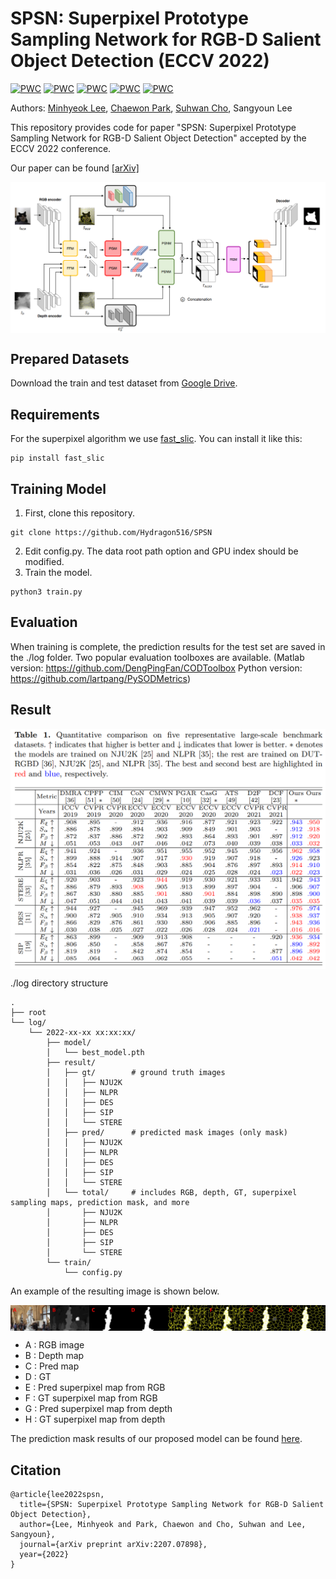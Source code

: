 # SPSN: Superpixel Prototype Sampling Network for RGB-D Salient Object Detection (ECCV 2022)

[![PWC](https://img.shields.io/endpoint.svg?url=https://paperswithcode.com/badge/spsn-superpixel-prototype-sampling-network/rgb-d-salient-object-detection-on-sip)](https://paperswithcode.com/sota/rgb-d-salient-object-detection-on-sip?p=spsn-superpixel-prototype-sampling-network)
[![PWC](https://img.shields.io/endpoint.svg?url=https://paperswithcode.com/badge/spsn-superpixel-prototype-sampling-network/rgb-d-salient-object-detection-on-des)](https://paperswithcode.com/sota/rgb-d-salient-object-detection-on-des?p=spsn-superpixel-prototype-sampling-network)
[![PWC](https://img.shields.io/endpoint.svg?url=https://paperswithcode.com/badge/spsn-superpixel-prototype-sampling-network/rgb-d-salient-object-detection-on-nju2k)](https://paperswithcode.com/sota/rgb-d-salient-object-detection-on-nju2k?p=spsn-superpixel-prototype-sampling-network)
[![PWC](https://img.shields.io/endpoint.svg?url=https://paperswithcode.com/badge/spsn-superpixel-prototype-sampling-network/rgb-d-salient-object-detection-on-nlpr)](https://paperswithcode.com/sota/rgb-d-salient-object-detection-on-nlpr?p=spsn-superpixel-prototype-sampling-network)
[![PWC](https://img.shields.io/endpoint.svg?url=https://paperswithcode.com/badge/spsn-superpixel-prototype-sampling-network/rgb-d-salient-object-detection-on-stere)](https://paperswithcode.com/sota/rgb-d-salient-object-detection-on-stere?p=spsn-superpixel-prototype-sampling-network)

Authors: [Minhyeok Lee](https://github.com/Hydragon516), [Chaewon Park](https://github.com/codnjsqkr), [Suhwan Cho](https://github.com/suhwan-cho), Sangyoun Lee

This repository provides code for paper "SPSN: Superpixel Prototype Sampling Network for RGB-D Salient Object Detection" accepted by the ECCV 2022 conference.

Our paper can be found [[arXiv]](https://arxiv.org/abs/2207.07898)

<img align="center" src="./images/main.png" width="800px" />

## Prepared Datasets
Download the train and test dataset from [Google Drive](https://drive.google.com/file/d/17Ee2l1837HkHR8EGoR4u1Be3v_qliXj0/view?usp=sharing).

## Requirements
For the superpixel algorithm we use [fast_slic](https://github.com/Algy/fast-slic). You can install it like this:
```
pip install fast_slic
```

## Training Model
1. First, clone this repository.
```
git clone https://github.com/Hydragon516/SPSN
```
2. Edit config.py. The data root path option and GPU index should be modified.
3. Train the model.
```
python3 train.py
```

## Evaluation
When training is complete, the prediction results for the test set are saved in the ./log folder. Two popular evaluation toolboxes are available. (Matlab version: https://github.com/DengPingFan/CODToolbox Python version: https://github.com/lartpang/PySODMetrics)

## Result
<img align="center" src="./images/result.png" width="600px" />

./log directory structure
```
.
├── root
└── log/
    └── 2022-xx-xx xx:xx:xx/
        ├── model/
        │   └── best_model.pth
        ├── result/
        │   ├── gt/        # ground truth images
        │   │   ├── NJU2K
        │   │   ├── NLPR
        │   │   ├── DES
        │   │   ├── SIP
        │   │   └── STERE
        │   ├── pred/      # predicted mask images (only mask)
        │   │   ├── NJU2K
        │   │   ├── NLPR
        │   │   ├── DES
        │   │   ├── SIP
        │   │   └── STERE
        │   └── total/     # includes RGB, depth, GT, superpixel sampling maps, prediction mask, and more
        │       ├── NJU2K
        │       ├── NLPR
        │       ├── DES
        │       ├── SIP
        │       └── STERE
        └── train/
            └── config.py
```

An example of the resulting image is shown below.

<img align="center" src="./images/test.jpg"/>

* A : RGB image
* B : Depth map
* C : Pred map
* D : GT
* E : Pred superpixel map from RGB
* F : GT superpixel map from RGB
* G : Pred superpixel map from depth
* H : GT superpixel map from depth

The prediction mask results of our proposed model can be found [here](https://drive.google.com/file/d/1QjgsNz7S21yNIbCsUW3zINmivxXr6vK0/view?usp=sharing).

## Citation
```
@article{lee2022spsn,
  title={SPSN: Superpixel Prototype Sampling Network for RGB-D Salient Object Detection},
  author={Lee, Minhyeok and Park, Chaewon and Cho, Suhwan and Lee, Sangyoun},
  journal={arXiv preprint arXiv:2207.07898},
  year={2022}
}
```
